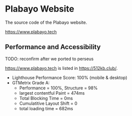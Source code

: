 # Plabayo Website

The source code of the Plabayo website.

https://www.plabayo.tech

## Performance and Accessibility

TODO: reconfirm after we ported to perseus

<https://www.plabayo.tech> is listed in <https://512kb.club/>.

- Lighthouse Performance Score: 100% (mobile & desktop)
- GTMetrix Grade A:
  - Performance = 100%, Structure = 98%
  - largest contentful Paint = 474ms
  - Total Blocking Time = 0ms
  - Cumulatitive Layout Shift = 0
  - total loading time = 682ms
